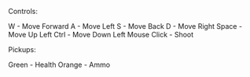 Controls:

W - Move Forward
A - Move Left
S - Move Back
D - Move Right
Space - Move Up
Left Ctrl - Move Down
Left Mouse Click - Shoot

Pickups:

Green - Health
Orange - Ammo
